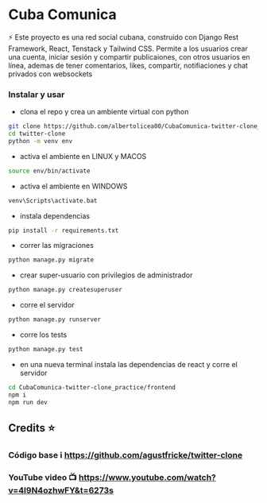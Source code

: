 # Cuba Comunica

⚡  Este proyecto es una red social cubana, construido con Django Rest Framework, React, Tenstack y Tailwind CSS. Permite a los usuarios crear una cuenta, iniciar sesión y compartir publicaiones, con otros usuarios en línea, ademas de tener comentarios, likes, compartir, notifiaciones y chat privados con websockets



### Instalar y usar

- clona el repo y crea un ambiente virtual con python
```bash
git clone https://github.com/albertolicea00/CubaComunica-twitter-clone_practice.git
cd twitter-clone
python -m venv env
```
- activa el ambiente en LINUX y MACOS
```bash
source env/bin/activate
```

- activa el ambiente en WINDOWS
```bash
venv\Scripts\activate.bat
```

- instala dependencias
```bash
pip install -r requirements.txt

```
- correr las migraciones
```bash
python manage.py migrate
```

- crear super-usuario con privilegios de administrador
```bash
python manage.py createsuperuser
```

- corre el servidor
```bash
python manage.py runserver
```

- corre los tests
```bash
python manage.py test
```

- en una nueva terminal instala las dependencias de react y corre el servidor
```bash
cd CubaComunica-twitter-clone_practice/frontend
npm i
npm run dev
```

## Credits ⭐
### Código base :information_source: https://github.com/agustfricke/twitter-clone

### YouTube video :tv: https://www.youtube.com/watch?v=4l9N4ozhwFY&t=6273s

